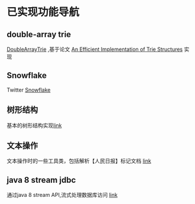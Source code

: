 # 已实现功能导航

## double-array trie
[DoubleArrayTrie](https://github.com/wuda0112/common-utils/blob/master/src/main/java/com/wuda/tree/DoubleArrayTrie.java) ,基于论文
[An Efficient Implementation of Trie Structures](http://citeseerx.ist.psu.edu/viewdoc/download?doi=10.1.1.14.8665&rep=rep1&type=pdf) 实现

## Snowflake
Twitter [Snowflake](https://github.com/wuda0112/common-utils/blob/master/src/main/java/com/wuda/keygen/KeyGeneratorSnowflake.java)

## 树形结构
基本的树形结构实现[link](https://github.com/wuda0112/common-utils/tree/master/src/main/java/com/wuda/tree)

## 文本操作
文本操作时的一些工具类，包括解析【人民日报】标记文档 [link](https://github.com/wuda0112/common-utils/tree/master/src/main/java/com/wuda/text)

## java 8 stream jdbc
通过java 8 stream API,流式处理数据库访问 [link](https://github.com/wuda0112/common-utils/blob/master/src/main/java/com/wuda/jdbc/Jdbcs.java)
